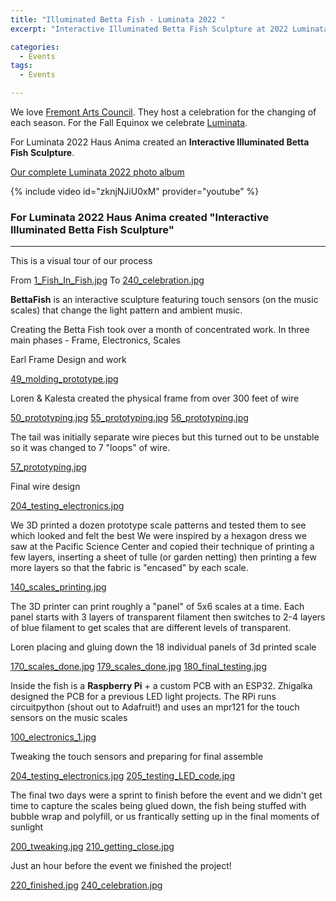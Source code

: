 ```yaml
---
title: "Illuminated Betta Fish - Luminata 2022 "
excerpt: "Interactive Illuminated Betta Fish Sculpture at 2022 Luminata!"

categories:
  - Events
tags:
  - Events

---
```


We love [Fremont Arts Council](https://fremontartscouncil.org/).
They host a celebration for the changing of each season. For the Fall Equinox
we celebrate [Luminata](https://fremontartscouncil.org/luminata).

For Luminata 2022 Haus Anima created an
**Interactive Illuminated Betta Fish Sculpture**.

[Our complete Luminata 2022 photo album](https://photos.app.goo.gl/3jUfCPXMs2Rhnzkh6)

{% include video id="zknjNJiU0xM" provider="youtube" %}

### For Luminata 2022 Haus Anima created "Interactive Illuminated Betta Fish Sculpture"
---

This is a visual tour of our process

From
<a href="1_Fish_In_Fish.jpg">1_Fish_In_Fish.jpg</a>
To
<a href="240_celebration.jpg">240_celebration.jpg</a>

**BettaFish** is an interactive sculpture featuring touch sensors (on the music scales) that change the light pattern and ambient music.

Creating the Betta Fish took over a month of concentrated work. In three main phases - Frame, Electronics, Scales

Earl Frame Design and work

<a href="49_molding_prototype.jpg">49_molding_prototype.jpg</a>

Loren & Kalesta created the physical frame from over 300 feet of wire

<a href="50_prototyping.jpg">50_prototyping.jpg</a>
<a href="55_prototyping.jpg">55_prototyping.jpg</a>
<a href="56_prototyping.jpg">56_prototyping.jpg</a>

The tail was initially separate wire pieces but this turned out to be unstable so it was changed to 7 "loops" of wire.

<a href="57_prototyping.jpg">57_prototyping.jpg</a>

Final wire design

<a href="204_testing_electronics.jpg">204_testing_electronics.jpg</a>

We 3D printed a dozen prototype scale patterns and tested them to see which looked and felt the best
We were inspired by a hexagon dress we saw at the Pacific Science Center and copied their technique of printing a few layers, inserting a sheet of tulle (or garden netting) then printing a few more layers so that the fabric is "encased" by each scale.

<a href="140_scales_printing.jpg">140_scales_printing.jpg</a>

The 3D printer can print roughly a "panel" of 5x6 scales at a time.
Each panel starts with 3 layers of transparent filament then switches to 2-4 layers
of blue filament to get scales that are different levels of transparent.


Loren placing and gluing down the 18 individual panels of 3d printed scale

<a href="170_scales_done.jpg">170_scales_done.jpg</a>
<a href="179_scales_done.jpg">179_scales_done.jpg</a>
<a href="180_final_testing.jpg">180_final_testing.jpg</a>

Inside the fish is a **Raspberry Pi** + a custom PCB with an ESP32.
Zhigalka designed the PCB for a previous LED light projects.
The RPi runs circuitpython (shout out to Adafruit!) and uses an mpr121 for the touch sensors on the music scales

<a href="100_electronics_1.jpg">100_electronics_1.jpg</a>

Tweaking the touch sensors and preparing for final assemble

<a href="204_testing_electronics.jpg">204_testing_electronics.jpg</a>
<a href="205_testing_LED_code.jpg">205_testing_LED_code.jpg</a>

The final two days were a sprint to finish before the event and we didn't get time to capture the scales being glued down, the fish being stuffed with bubble wrap and polyfill, or us frantically setting up in the final moments of sunlight

<a href="200_tweaking.jpg">200_tweaking.jpg</a>
<a href="210_getting_close.jpg">210_getting_close.jpg</a>

Just an hour before the event we finished the project!

<a href="220_finished.jpg">220_finished.jpg</a>
<a href="240_celebration.jpg">240_celebration.jpg</a>
